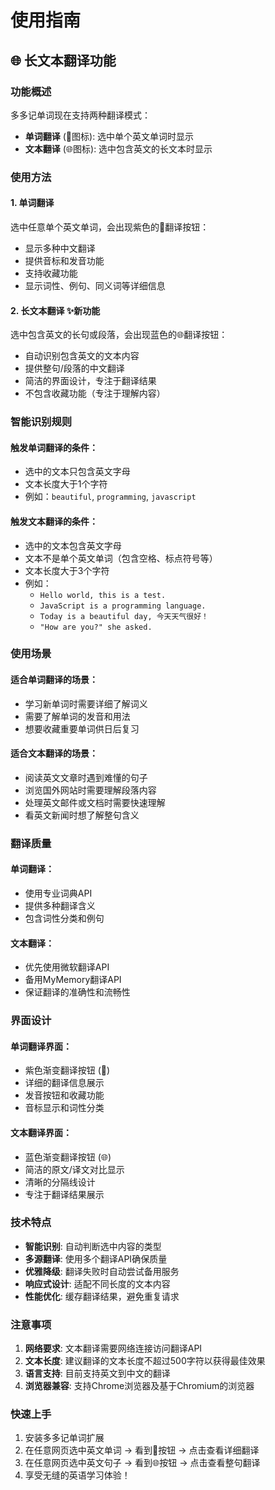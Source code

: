 # 使用指南

## 🌐 长文本翻译功能

### 功能概述
多多记单词现在支持两种翻译模式：
- **单词翻译** (📖图标): 选中单个英文单词时显示
- **文本翻译** (🌐图标): 选中包含英文的长文本时显示

### 使用方法

#### 1. 单词翻译
选中任意单个英文单词，会出现紫色的📖翻译按钮：
- 显示多种中文翻译
- 提供音标和发音功能
- 支持收藏功能
- 显示词性、例句、同义词等详细信息

#### 2. 长文本翻译 ✨新功能
选中包含英文的长句或段落，会出现蓝色的🌐翻译按钮：
- 自动识别包含英文的文本内容
- 提供整句/段落的中文翻译
- 简洁的界面设计，专注于翻译结果
- 不包含收藏功能（专注于理解内容）

### 智能识别规则

#### 触发单词翻译的条件：
- 选中的文本只包含英文字母
- 文本长度大于1个字符
- 例如：`beautiful`, `programming`, `javascript`

#### 触发文本翻译的条件：
- 选中的文本包含英文字母
- 文本不是单个英文单词（包含空格、标点符号等）
- 文本长度大于3个字符
- 例如：
  - `Hello world, this is a test.`
  - `JavaScript is a programming language.`
  - `Today is a beautiful day, 今天天气很好！`
  - `"How are you?" she asked.`

### 使用场景

#### 适合单词翻译的场景：
- 学习新单词时需要详细了解词义
- 需要了解单词的发音和用法
- 想要收藏重要单词供日后复习

#### 适合文本翻译的场景：
- 阅读英文文章时遇到难懂的句子
- 浏览国外网站时需要理解段落内容
- 处理英文邮件或文档时需要快速理解
- 看英文新闻时想了解整句含义

### 翻译质量

#### 单词翻译：
- 使用专业词典API
- 提供多种翻译含义
- 包含词性分类和例句

#### 文本翻译：
- 优先使用微软翻译API
- 备用MyMemory翻译API
- 保证翻译的准确性和流畅性

### 界面设计

#### 单词翻译界面：
- 紫色渐变翻译按钮 (📖)
- 详细的翻译信息展示
- 发音按钮和收藏功能
- 音标显示和词性分类

#### 文本翻译界面：
- 蓝色渐变翻译按钮 (🌐)
- 简洁的原文/译文对比显示
- 清晰的分隔线设计
- 专注于翻译结果展示

### 技术特点

- **智能识别**: 自动判断选中内容的类型
- **多源翻译**: 使用多个翻译API确保质量
- **优雅降级**: 翻译失败时自动尝试备用服务
- **响应式设计**: 适配不同长度的文本内容
- **性能优化**: 缓存翻译结果，避免重复请求

### 注意事项

1. **网络要求**: 文本翻译需要网络连接访问翻译API
2. **文本长度**: 建议翻译的文本长度不超过500字符以获得最佳效果
3. **语言支持**: 目前支持英文到中文的翻译
4. **浏览器兼容**: 支持Chrome浏览器及基于Chromium的浏览器

### 快速上手

1. 安装多多记单词扩展
2. 在任意网页选中英文单词 → 看到📖按钮 → 点击查看详细翻译
3. 在任意网页选中英文句子 → 看到🌐按钮 → 点击查看整句翻译
4. 享受无缝的英语学习体验！ 
